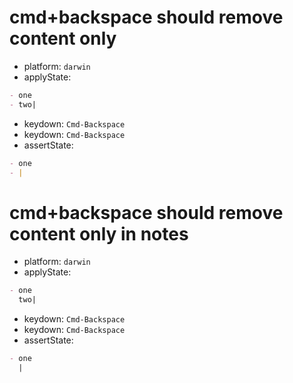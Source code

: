 # cmd+backspace should remove content only

- platform: `darwin`
- applyState:

```md
- one
- two|
```

- keydown: `Cmd-Backspace`
- keydown: `Cmd-Backspace`
- assertState:

```md
- one
- |
```

# cmd+backspace should remove content only in notes

- platform: `darwin`
- applyState:

```md
- one
  two|
```

- keydown: `Cmd-Backspace`
- keydown: `Cmd-Backspace`
- assertState:

```md
- one
  |
```
